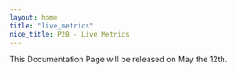 ```yaml
---
layout: home
title: "live_metrics"
nice_title: P2B - Live Metrics
---
```


This Documentation Page will be released on May the 12th.
